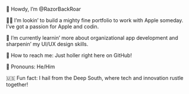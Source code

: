 🤠 Howdy, I’m @RazorBackRoar

🧑‍🌾 I’m lookin’ to build a mighty fine portfolio to work with Apple someday. I’ve got a passion for Apple and codin.

🌾 I’m currently learnin’ more about organizational app development and sharpenin’ my UI/UX design skills.

🐎 How to reach me: Just holler right here on GitHub!

🌵 Pronouns: He/Him

🇺🇸 Fun fact: I hail from the Deep South, where tech and innovation rustle together!
